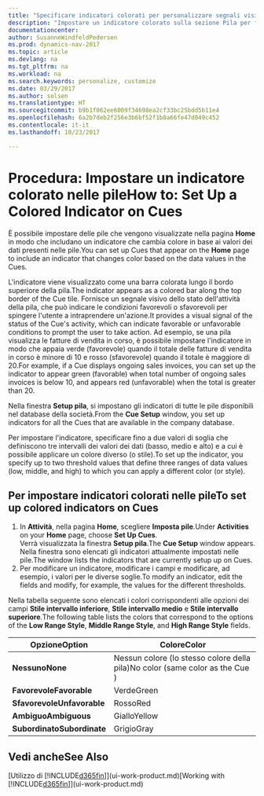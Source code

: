 ```yaml
---
title: "Specificare indicatori colorati per personalizzare segnali visivi sull'attività di una pila"
description: "Impostare un indicatore colorato sulla sezione Pila per fornire un segnale visivo per personalizzato per l'attività di una pila."
documentationcenter: 
author: SusanneWindfeldPedersen
ms.prod: dynamics-nav-2017
ms.topic: article
ms.devlang: na
ms.tgt_pltfrm: na
ms.workload: na
ms.search.keywords: personalize, customize
ms.date: 03/29/2017
ms.author: solsen
ms.translationtype: HT
ms.sourcegitcommit: b9b1f062ee6009f34698ea2cf33bc25bdd5b11e4
ms.openlocfilehash: 6a2b7deb2f256e3b6bf52f1b0a66fe47d049c452
ms.contentlocale: it-it
ms.lasthandoff: 10/23/2017

---
```

# <a name="how-to-set-up-a-colored-indicator-on-cues"></a><span data-ttu-id="a7de7-103">Procedura: Impostare un indicatore colorato nelle pile</span><span class="sxs-lookup"><span data-stu-id="a7de7-103">How to: Set Up a Colored Indicator on Cues</span></span>
<span data-ttu-id="a7de7-104">È possibile impostare delle pile che vengono visualizzate nella pagina **Home** in modo che includano un indicatore che cambia colore in base ai valori dei dati presenti nelle pile.</span><span class="sxs-lookup"><span data-stu-id="a7de7-104">You can set up Cues that appear on the **Home** page to include an indicator that changes color based on the data values in the Cues.</span></span>

<span data-ttu-id="a7de7-105">L'indicatore viene visualizzato come una barra colorata lungo il bordo superiore della pila.</span><span class="sxs-lookup"><span data-stu-id="a7de7-105">The indicator appears as a colored bar along the top border of the Cue tile.</span></span> <span data-ttu-id="a7de7-106">Fornisce un segnale visivo dello stato dell'attività della pila, che può indicare le condizioni favorevoli o sfavorevoli per spingere l'utente a intraprendere un'azione.</span><span class="sxs-lookup"><span data-stu-id="a7de7-106">It provides a visual signal of the status of the Cue's activity, which can indicate favorable or unfavorable conditions to prompt the user to take action.</span></span> <span data-ttu-id="a7de7-107">Ad esempio, se una pila visualizza le fatture di vendita in corso, è possibile impostare l'indicatore in modo che appaia verde (favorevole) quando il totale delle fatture di vendita in corso è minore di 10 e rosso (sfavorevole) quando il totale è maggiore di 20.</span><span class="sxs-lookup"><span data-stu-id="a7de7-107">For example, if a Cue displays ongoing sales invoices, you can set up the indicator to appear green (favorable) when total number of ongoing sales invoices is below 10, and appears red (unfavorable) when the total is greater than 20.</span></span>

<span data-ttu-id="a7de7-108">Nella finestra **Setup pila**, si impostano gli indicatori di tutte le pile disponibili nel database della società.</span><span class="sxs-lookup"><span data-stu-id="a7de7-108">From the **Cue Setup** window, you set up indicators for all the Cues that are available in the company database.</span></span>

<span data-ttu-id="a7de7-109">Per impostare l'indicatore, specificare fino a due valori di soglia che definiscono tre intervalli dei valori dei dati (basso, medio e alto) e a cui è possibile applicare un colore diverso (o stile).</span><span class="sxs-lookup"><span data-stu-id="a7de7-109">To set up the indicator, you specify up to two threshold values that define three ranges of data values (low, middle, and high) to which you can apply a different color (or style).</span></span>

## <a name="to-set-up-colored-indicators-on-cues"></a><span data-ttu-id="a7de7-110">Per impostare indicatori colorati nelle pile</span><span class="sxs-lookup"><span data-stu-id="a7de7-110">To set up colored indicators on Cues</span></span>
1. <span data-ttu-id="a7de7-111">In **Attività**, nella pagina **Home**, scegliere **Imposta pile**.</span><span class="sxs-lookup"><span data-stu-id="a7de7-111">Under **Activities** on your **Home** page, choose **Set Up Cues**.</span></span>  
   <span data-ttu-id="a7de7-112">Verrà visualizzata la finestra **Setup pila**.</span><span class="sxs-lookup"><span data-stu-id="a7de7-112">The **Cue Setup** window appears.</span></span> <span data-ttu-id="a7de7-113">Nella finestra sono elencati gli indicatori attualmente impostati nelle pile.</span><span class="sxs-lookup"><span data-stu-id="a7de7-113">The window lists the indicators that are currently setup up on Cues.</span></span>
2. <span data-ttu-id="a7de7-114">Per modificare un indicatore, modificare i campi e modificare, ad esempio, i valori per le diverse soglie.</span><span class="sxs-lookup"><span data-stu-id="a7de7-114">To modify an indicator, edit the fields and modify, for example, the values for the different thresholds.</span></span>  

<span data-ttu-id="a7de7-115">Nella tabella seguente sono elencati i colori corrispondenti alle opzioni dei campi **Stile intervallo inferiore**, **Stile intervallo medio** e **Stile intervallo superiore**.</span><span class="sxs-lookup"><span data-stu-id="a7de7-115">The following table lists the colors that correspond to the options of the **Low Range Style**, **Middle Range Style**, and **High Range Style** fields.</span></span>

| <span data-ttu-id="a7de7-116">Opzione</span><span class="sxs-lookup"><span data-stu-id="a7de7-116">Option</span></span> | <span data-ttu-id="a7de7-117">Colore</span><span class="sxs-lookup"><span data-stu-id="a7de7-117">Color</span></span> |
| --- | --- |
| <span data-ttu-id="a7de7-118">**Nessuno**</span><span class="sxs-lookup"><span data-stu-id="a7de7-118">**None**</span></span> |<span data-ttu-id="a7de7-119">Nessun colore (lo stesso colore della pila)</span><span class="sxs-lookup"><span data-stu-id="a7de7-119">No color (same color as the Cue )</span></span>|
| <span data-ttu-id="a7de7-120">**Favorevole**</span><span class="sxs-lookup"><span data-stu-id="a7de7-120">**Favorable**</span></span> |<span data-ttu-id="a7de7-121">Verde</span><span class="sxs-lookup"><span data-stu-id="a7de7-121">Green</span></span> |
| <span data-ttu-id="a7de7-122">**Sfavorevole**</span><span class="sxs-lookup"><span data-stu-id="a7de7-122">**Unfavorable**</span></span> |<span data-ttu-id="a7de7-123">Rosso</span><span class="sxs-lookup"><span data-stu-id="a7de7-123">Red</span></span> |
| <span data-ttu-id="a7de7-124">**Ambiguo**</span><span class="sxs-lookup"><span data-stu-id="a7de7-124">**Ambiguous**</span></span> |<span data-ttu-id="a7de7-125">Giallo</span><span class="sxs-lookup"><span data-stu-id="a7de7-125">Yellow</span></span> |
| <span data-ttu-id="a7de7-126">**Subordinato**</span><span class="sxs-lookup"><span data-stu-id="a7de7-126">**Subordinate**</span></span> |<span data-ttu-id="a7de7-127">Grigio</span><span class="sxs-lookup"><span data-stu-id="a7de7-127">Gray</span></span> |

## <a name="see-also"></a><span data-ttu-id="a7de7-128">Vedi anche</span><span class="sxs-lookup"><span data-stu-id="a7de7-128">See Also</span></span>
<span data-ttu-id="a7de7-129">[Utilizzo di [!INCLUDE[d365fin](includes/d365fin_md.md)]](ui-work-product.md)</span><span class="sxs-lookup"><span data-stu-id="a7de7-129">[Working with [!INCLUDE[d365fin](includes/d365fin_md.md)]](ui-work-product.md)</span></span>

